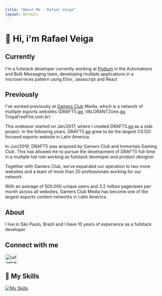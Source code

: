 ```yaml
---
title: "About Me - Rafael Veiga"
layout: default
---
```


# 👋 Hi, i'm Rafael Veiga

## Currently

I'm a fullstack developer currently working at [Podium](https://www.podium.com/) in the Automations and Bulk Messaging team, developing multiple applications in a microservices pattern using Elixir, Javascript and React

## Previously

I've worked previously at [Gamers Club](https://gamersclub.com.br/) Media, which is a network of multiple esports websites (DRAFT5.gg, VALORANTZone.gg, TropaFreeFire.com.br)

This endeavor started on Jan/2017, where I created DRAFT5.gg as a side project. In the following years, DRAFT5.gg grew to be the largest CS:GO focused esports website in Latin America.

In Jun/2019, DRAFT5 was acquired by Gamers Club and Immortals Gaming Club. This has allowed me to pursue the development of DRAFT5 full-time in a multiple hat role working as fullstack developer and product designer

Together with Gamers Club, we’ve expanded our operation to two more websites and a team of more than 20 professionals working for our network.

With an average of 500.000 unique users and 3.2 million pageviews per month across all websites, Gamers Club Media has become one of the largest esports content networks in Latin America.

## About

I live in São Paulo, Brazil and I have 10 years of experience as a fullstack developer.

## Connect with me

<p align="left">
<a href="https://linkedin.com/in/rafaelveiga1" target="blank"><img align="center" src="https://raw.githubusercontent.com/rahuldkjain/github-profile-readme-generator/master/src/images/icons/Social/linked-in-alt.svg" alt="rafaelveiga1" height="30" width="40" /></a>
</p>

## 🧩 My Skills

[![My Skills](https://skillicons.dev/icons?i=html,css,javascript,typescript,react,sass,figma,git,aws,docker,express,nextjs,nodejs,redis,tailwind,elixir&perline=8)](https://skillicons.dev)

